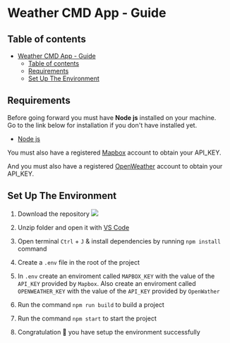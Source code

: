 # Weather CMD App - Guide

## Table of contents

- [Weather CMD App - Guide](#weather-cmd-app---guide)
  - [Table of contents](#table-of-contents)
  - [Requirements](#requirements)
  - [Set Up The Environment](#set-up-the-environment)

## Requirements

Before going forward you must have **Node js** installed on your machine.  
Go to the link below for installation if you don't have installed yet.

- [Node js](https://nodejs.org/en/download)

You must also have a registered [Mapbox](https://account.mapbox.com/auth/signup/) account to obtain your API_KEY.

And you must also have a registered [OpenWeather](https://home.openweathermap.org/users/sign_up) account to obtain your API_KEY.

## Set Up The Environment

1. Download the repository
   ![](./src/img/docs/download.png)

2. Unzip folder and open it with [VS Code](https://code.visualstudio.com/)
3. Open terminal `Ctrl` + `J` & install dependencies by running `npm install` command
4. Create a `.env` file in the root of the project
5. In `.env` create an enviroment called `MAPBOX_KEY` with the value of the `API_KEY` provided by `Mapbox`. Also create an enviroment called `OPENWEATHER_KEY` with the value of the `API_KEY` provided by `OpenWather`
6. Run the command `npm run build` to build a project
7. Run the command `npm start` to start the project
8. Congratulation 🎉 you have setup the environment successfully
